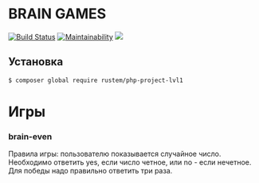 # BRAIN GAMES

[![Build Status](https://travis-ci.com/Rustem-A/php-project-lvl1.svg?branch=master)](https://travis-ci.com/Rustem-A/php-project-lvl1) [![Maintainability](https://api.codeclimate.com/v1/badges/0bfae11eacebbad2c96f/maintainability)](https://codeclimate.com/github/Rustem-A/php-project-lvl1/maintainability)        <a href="https://codeclimate.com/github/Rustem-A/php-project-lvl1/test_coverage"><img src="https://api.codeclimate.com/v1/badges/0bfae11eacebbad2c96f/test_coverage" /></a>

## Установка

```
$ composer global require rustem/php-project-lvl1
```
# Игры

### brain-even

Правила игры: пользователю показывается случайное число. Необходимо ответить yes, если число четное, или no - если нечетное. Для победы надо правильно ответить три раза.

<script id="asciicast-6kUsDInAGYVIyNe3c1ilREX1Q" src="https:/asciinema.org/a/6kUsDInAGYVIyNe3c1ilREX1Q.js" async></script>
